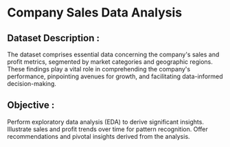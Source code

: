 # Company Sales Data Analysis
## Dataset Description :
The dataset comprises essential data concerning the company's sales and profit metrics, segmented by market categories and geographic regions. These findings play a vital role in comprehending the company's performance, pinpointing avenues for growth, and facilitating data-informed decision-making.

## Objective :
Perform exploratory data analysis (EDA) to derive significant insights. Illustrate sales and profit trends over time for pattern recognition. Offer recommendations and pivotal insights derived from the analysis.

